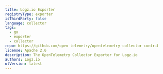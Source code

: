 ```yaml
---
title: Logz.io Exporter
registryType: exporter
isThirdParty: false
language: collector
tags:
  - go
  - exporter
  - collector
repo: https://github.com/open-telemetry/opentelemetry-collector-contrib/tree/master/exporter/logzioexporter
license: Apache 2.0
description: The OpenTelemetry Collector Exporter for Logz.io
authors: Logz.io
otVersion: latest 
---
```

